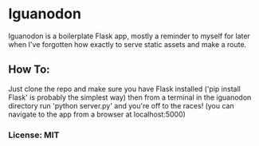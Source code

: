 # Iguanodon

Iguanodon is a boilerplate Flask app, mostly a reminder to myself for later when I've forgotten how exactly to serve static assets and make a route.

## How To:

Just clone the repo and make sure you have Flask installed ('pip install Flask' is probably the simplest way) then from a terminal in the iguanodon directory run 'python server.py' and you're off to the races! (you can navigate to the app from a browser at localhost:5000)

### License: MIT
